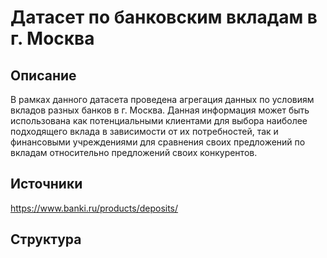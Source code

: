 # Датасет по банковским вкладам в г. Москва #

## Описание ##
В рамках данного датасета проведена агрегация данных по условиям вкладов разных банков в г. Москва. 
Данная информация может быть использована как потенциальными клиентами для выбора наиболее подходящего вклада в зависимости от их потребностей, так и финансовыми учреждениями для сравнения своих предложений по вкладам относительно предложений своих конкурентов.

## Источники ##
https://www.banki.ru/products/deposits/

## Структура ##
